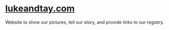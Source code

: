 # [lukeandtay.com](https://lukeandtay.com/)

Website to show our pictures, tell our story, and provide links to our registry.